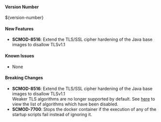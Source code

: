 #### Version Number
${version-number}

#### New Features
- **SCMOD-8516**: Extend the TLS/SSL cipher hardening of the Java base images to disallow TLSv1.1

#### Known Issues
- None

#### Breaking Changes
- **SCMOD-8516**: Extend the TLS/SSL cipher hardening of the Java base images to disallow TLSv1.1  
Weaker TLS algorithms are no longer supported by default.  See [here](src/main/docker/disableWeakTlsAlgorithms.patch) to view the list of algorithms which have been disabled.
- **SCMOD-7700**:  Stops the docker container if the execution of any of the startup scripts fail instead of ignoring it.
